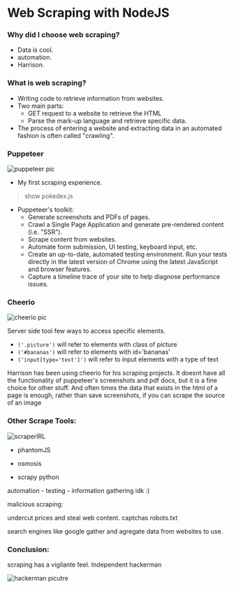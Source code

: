 # Web Scraping with NodeJS

### Why did I choose web scraping?
* Data is cool.
* automation.
* Harrison.

### What is web scraping?
* Writing code to retrieve information from websites.
* Two main parts:
  * GET request to a website to retrieve the HTML
  * Parse the mark-up language and retrieve specific data.
* The process of entering a website and extracting data in an automated fashion is often called "crawling".


### Puppeteer

![puppeteer pic](https://user-images.githubusercontent.com/10379601/29446482-04f7036a-841f-11e7-9872-91d1fc2ea683.png)

* My first scraping experience.
 > show pokedex.js

* Puppeteer's toolkit:
    * Generate screenshots and PDFs of pages.
    * Crawl a Single Page Application and generate pre-rendered content (i.e. "SSR").
    * Scrape content from websites.
    * Automate form submission, UI testing, keyboard input, etc.
    * Create an up-to-date, automated testing environment. Run your tests directly in the latest version of Chrome using the latest JavaScript and browser features.
    * Capture a timeline trace of your site to help diagnose performance issues.



### Cheerio

![cheerio pic](https://pbs.twimg.com/media/ChHRi65WYAEmUuZ.jpg)

Server side tool
few ways to access specific elements. 
* ```('.picture')``` will refer to elements with class of picture
* ```('#bananas')``` will refer to elements with id='bananas' 
* ```('input[type='text']')``` will refer to input elements with a type of text

Harrison has been using cheerio for his scraping projects. It doesnt have all the functionality of puppeteer's screenshots and pdf docs, but it is a fine choice for other stuff. And often times the data that exists in the html of a page is enough, rather than save screenshots, if you can scrape the source of an image


### Other Scrape Tools:

![scraperIRL](https://blog.hartleybrody.com/wp-content/uploads/2012/12/scraper-tool.jpg)

* phantomJS

* osmosis 

* scrapy python

automation - testing - information gathering idk :)

malicious scraping:

undercut prices and steal web content.
captchas
robots.txt

search engines like google gather and agregate data from websites to use. 

### Conclusion: 
scraping has a vigilante feel. Independent hackerman

![hackerman picutre](http://i0.kym-cdn.com/entries/icons/original/000/021/807/4d7.png)
